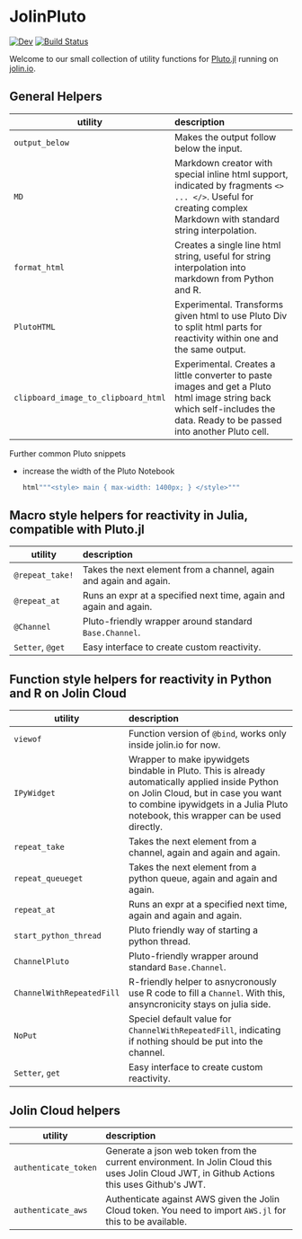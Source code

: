# JolinPluto

[![Dev](https://img.shields.io/badge/docs-dev-blue.svg)](https://jolin-io.github.io/JolinPluto.jl/dev/)
[![Build Status](https://github.com/jolin-io/JolinPluto.jl/actions/workflows/CI.yml/badge.svg?branch=main)](https://github.com/jolin-io/JolinPluto.jl/actions/workflows/CI.yml?query=branch%3Amain)
<!-- [![Coverage](https://codecov.io/gh/jolin-io/JolinPluto.jl/branch/main/graph/badge.svg)](https://codecov.io/gh/jolin-io/JolinPluto.jl) -->

Welcome to our small collection of utility functions for [Pluto.jl](https://github.com/fonsp/Pluto.jl) running on [jolin.io](https://jolin.io).

## General Helpers

| utility | description |
| ------- |:----------- |
| `output_below` | Makes the output follow below the input. |
| `MD` | Markdown creator with special inline html support, indicated by fragments `<> ... </>`. Useful for creating complex Markdown with standard string interpolation. |
| `format_html` | Creates a single line html string, useful for string interpolation into markdown from Python and R. |
| `PlutoHTML` | Experimental. Transforms given html to use Pluto Div to split html parts for reactivity within one and the same output. |
| `clipboard_image_to_clipboard_html` | Experimental. Creates a little converter to paste images and get a Pluto html image string back which self-includes the data. Ready to be passed into another Pluto cell. |


Further common Pluto snippets
- increase the width of the Pluto Notebook
    ```julia
    html"""<style> main { max-width: 1400px; } </style>"""
    ```

## Macro style helpers for reactivity in Julia, compatible with Pluto.jl

| utility | description |
| ------- |:----------- |
| `@repeat_take!` | Takes the next element from a channel, again and again and again. |
| `@repeat_at` | Runs an expr at a specified next time, again and again and again. |
| `@Channel` | Pluto-friendly wrapper around standard `Base.Channel`. |
| `Setter`, `@get` | Easy interface to create custom reactivity. |


## Function style helpers for reactivity in Python and R on Jolin Cloud

| utility | description |
| ------- |:----------- |
| `viewof` | Function version of `@bind`, works only inside jolin.io for now. |
| `IPyWidget` | Wrapper to make ipywidgets bindable in Pluto. This is already automatically applied inside Python on Jolin Cloud, but in case you want to combine ipywidgets in a Julia Pluto notebook, this wrapper can be used directly. | 
| `repeat_take` | Takes the next element from a channel, again and again and again. |
| `repeat_queueget` | Takes the next element from a python queue, again and again and again. |
| `repeat_at` | Runs an expr at a specified next time, again and again and again. |
| `start_python_thread` | Pluto friendly way of starting a python thread. |
| `ChannelPluto` | Pluto-friendly wrapper around standard `Base.Channel`. |
| `ChannelWithRepeatedFill` | R-friendly helper to asnycronously use R code to fill a `Channel`. With this, ansyncronicity stays on julia side. |
| `NoPut` | Speciel default value for `ChannelWithRepeatedFill`, indicating if nothing should be put into the channel. | 
| `Setter`, `get` | Easy interface to create custom reactivity. |


## Jolin Cloud helpers

| utility | description |
| ------- |:----------- |
| `authenticate_token` | Generate a json web token from the current environment. In Jolin Cloud this uses Jolin Cloud JWT, in Github Actions this uses Github's JWT. |
| `authenticate_aws` | Authenticate against AWS given the Jolin Cloud token. You need to import `AWS.jl` for this to be available. |
